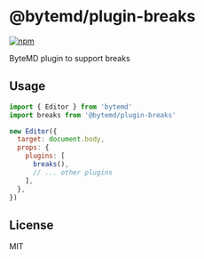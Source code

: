 # @bytemd/plugin-breaks

[![npm](https://img.shields.io/npm/v/@bytemd/plugin-breaks.svg)](https://npm.im/@bytemd/plugin-breaks)

ByteMD plugin to support breaks

## Usage

```js
import { Editor } from 'bytemd'
import breaks from '@bytemd/plugin-breaks'

new Editor({
  target: document.body,
  props: {
    plugins: [
      breaks(),
      // ... other plugins
    ],
  },
})
```

## License

MIT
